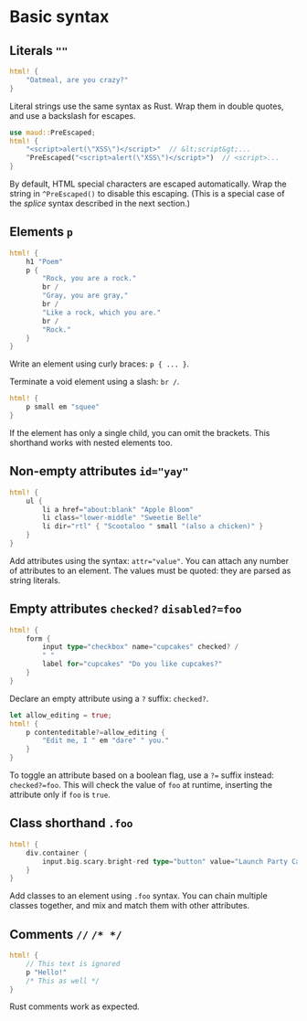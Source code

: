 # Basic syntax

## Literals `""`

```rust
html! {
    "Oatmeal, are you crazy?"
}
```

Literal strings use the same syntax as Rust. Wrap them in double quotes, and use a backslash for escapes.

```rust
use maud::PreEscaped;
html! {
    "<script>alert(\"XSS\")</script>"  // &lt;script&gt;...
    ^PreEscaped("<script>alert(\"XSS\")</script>")  // <script>...
}
```

By default, HTML special characters are escaped automatically. Wrap the string in `^PreEscaped()` to disable this escaping. (This is a special case of the *splice* syntax described in the next section.)

## Elements `p`

```rust
html! {
    h1 "Poem"
    p {
        "Rock, you are a rock."
        br /
        "Gray, you are gray,"
        br /
        "Like a rock, which you are."
        br /
        "Rock."
    }
}
```

Write an element using curly braces: `p { ... }`.

Terminate a void element using a slash: `br /`.

```rust
html! {
    p small em "squee"
}
```

If the element has only a single child, you can omit the brackets. This shorthand works with nested elements too.

## Non-empty attributes `id="yay"`

```rust
html! {
    ul {
        li a href="about:blank" "Apple Bloom"
        li class="lower-middle" "Sweetie Belle"
        li dir="rtl" { "Scootaloo " small "(also a chicken)" }
    }
}
```

Add attributes using the syntax: `attr="value"`. You can attach any number of attributes to an element. The values must be quoted: they are parsed as string literals.

## Empty attributes `checked?` `disabled?=foo`

```rust
html! {
    form {
        input type="checkbox" name="cupcakes" checked? /
        " "
        label for="cupcakes" "Do you like cupcakes?"
    }
}
```

Declare an empty attribute using a `?` suffix: `checked?`.

```rust
let allow_editing = true;
html! {
    p contenteditable?=allow_editing {
        "Edit me, I " em "dare" " you."
    }
}
```

To toggle an attribute based on a boolean flag, use a `?=` suffix instead: `checked?=foo`. This will check the value of `foo` at runtime, inserting the attribute only if `foo` is `true`.

## Class shorthand `.foo`

```rust
html! {
    div.container {
        input.big.scary.bright-red type="button" value="Launch Party Cannon" /
    }
}
```

Add classes to an element using `.foo` syntax. You can chain multiple classes together, and mix and match them with other attributes.

## Comments `//` `/* */`

```rust
html! {
    // This text is ignored
    p "Hello!"
    /* This as well */
}
```

Rust comments work as expected.
